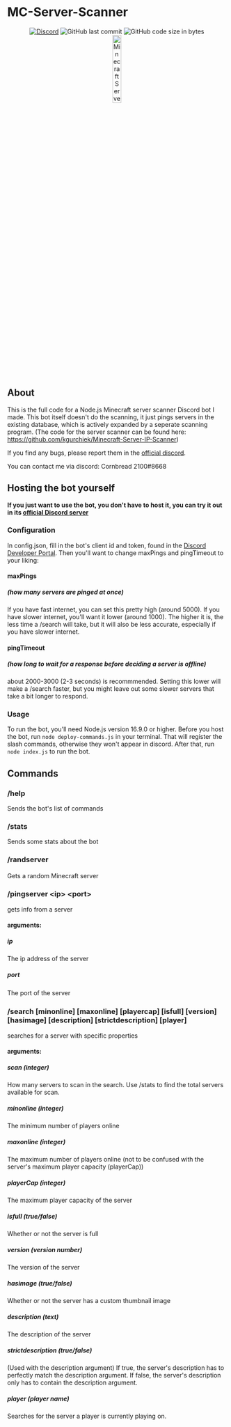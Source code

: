 # MC-Server-Scanner

<div align="center">
    <a href="https://discord.gg/Uy9m5TP5na"><img src="https://img.shields.io/discord/1005132317297221785?logo=discord" alt="Discord"/></a>
    <img src="https://img.shields.io/github/last-commit/kgurchiek/Minecraft-Server-Scanner-Discord-Bot" alt="GitHub last commit"/>
    <img src="https://img.shields.io/github/languages/code-size/kgurchiek/Minecraft-Server-Scanner-Discord-Bot" alt="GitHub code size in bytes"/>
    <br>
    <img src="https://raw.githubusercontent.com/kgurchiek/Minecraft-Server-Scanner-Discord-Bot/main/Icon.PNG" alt="Minecraft Server Scanner Icon" width="20%"/>
</div>

## About

This is the full code for a Node.js Minecraft server scanner Discord bot I made. This bot itself doesn't do the scanning, it just pings servers in the existing database, which is actively expanded by a seperate scanning program. (The code for the server scanner can be found here: https://github.com/kgurchiek/Minecraft-Server-IP-Scanner)

If you find any bugs, please report them in the [official discord](https://discord.gg/TSWcF2m67m).

You can contact me via discord: Cornbread 2100#8668

## Hosting the bot yourself
**If you just want to use the bot, you don't have to host it, you can try it out in its [official Discord server](https://discord.gg/TSWcF2m67m)** 

### Configuration
In config.json, fill in the bot's client id and token, found in the [Discord Developer Portal](https://discord.com/developers/applications). Then you'll want to change maxPings and pingTimeout to your liking:
#### maxPings
##### (how many servers are pinged at once)
If you have fast internet, you can set this pretty high (around 5000). If you have slower internet, you'll want it lower (around 1000). The higher it is, the less time a /search will take, but it will also be less accurate, especially if you have slower internet.

#### pingTimeout
##### (how long to wait for a response before deciding a server is offline)
about 2000-3000 (2-3 seconds) is recommmended. Setting this lower will make a /search faster, but you might leave out some slower servers that take a bit longer to respond.

### Usage
To run the bot, you'll need Node.js version 16.9.0 or higher. Before you host the bot, run `node deploy-commands.js` in your terminal. That will register the slash commands, otherwise they won't appear in discord. After that, run `node index.js` to run the bot.

## Commands

### /help
Sends the bot's list of commands

### /stats
Sends some stats about the bot

### /randserver
Gets a random Minecraft server
ㅤ
### /pingserver \<ip\> \<port\>
gets info from a server

#### arguments:
##### ip
The ip address of the server
    
##### port
The port of the server
ㅤ
### /search <scan> [minonline] [maxonline] [playercap] [isfull] [version] [hasimage] [description] [strictdescription] [player]
searches for a server with specific properties

#### arguments:
##### scan (integer)
How many servers to scan in the search. Use /stats to find the total servers available for scan.

##### minonline (integer)
The minimum number of players online

##### maxonline (integer)
The maximum number of players online (not to be confused with the server's maximum player capacity (playerCap))

##### playerCap (integer)
The maximum player capacity of the server

##### isfull (true/false)
Whether or not the server is full

##### version (version number)
The version of the server

##### hasimage (true/false)
Whether or not the server has a custom thumbnail image

##### description (text)
The description of the server

##### strictdescription (true/false)
(Used with the description argument) If true, the server's description has to perfectly match the description argument. If false, the server's description only has to contain the description argument.

##### player (player name)
Searches for the server a player is currently playing on.
